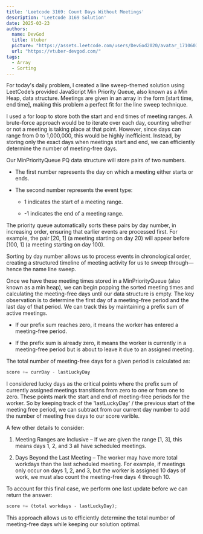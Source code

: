 ```yaml
---
title: 'Leetcode 3169: Count Days Without Meetings'
description: 'Leetcode 3169 Solution'
date: 2025-03-23
authors:
  name: DevGod
  title: Vtuber
  picture: "https://assets.leetcode.com/users/DevGod2020/avatar_1710603076.png"
  url: "https://vtuber-devgod.com/"
tags:
  - Array
  - Sorting
---
```


For today's daily problem, I created a line sweep-themed solution using LeetCode’s provided JavaScript Min Priority Queue, also known as a Min Heap, data structure. Meetings are given in an array in the form [start time, end time], making this problem a perfect fit for the line sweep technique.

I used a for loop to store both the start and end times of meeting ranges. A brute-force approach would be to iterate over each day, counting whether or not a meeting is taking place at that point. However, since days can range from 0 to 1,000,000, this would be highly inefficient. Instead, by storing only the exact days when meetings start and end, we can efficiently determine the number of meeting-free days.

Our MinPriorityQueue PQ data structure will store pairs of two numbers.
* The first number represents the day on which a meeting either starts or ends.

* The second number represents the event type:

    * 1 indicates the start of a meeting range.

    * -1 indicates the end of a meeting range.

The priority queue automatically sorts these pairs by day number, in increasing order, ensuring that earlier events are processed first. For example, the pair [20, 1] (a meeting starting on day 20) will appear before [100, 1] (a meeting starting on day 100).

Sorting by day number allows us to process events in chronological order, creating a structured timeline of meeting activity for us to sweep through—hence the name line sweep.

Once we have these meeting times stored in a MinPriorityQueue (also known as a min heap), we can begin popping the sorted meeting times and calculating the meeting-free days until our data structure is empty. The key observation is to determine the first day of a meeting-free period and the last day of that period. We can track this by maintaining a prefix sum of active meetings.

* If our prefix sum reaches zero, it means the worker has entered a meeting-free period.

* If the prefix sum is already zero, it means the worker is currently in a meeting-free period but is about to leave it due to an assigned meeting.

The total number of meeting-free days for a given period is calculated as:

```js
score += currDay - lastLuckyDay
```

I considered lucky days as the critical points where the prefix sum of currently assigned meetings transitions from zero to one or from one to zero. These points mark the start and end of meeting-free periods for the worker. So by keeping track of the 'lastLuckyDay' / the previous start of the meeting free period, we can subtract from our current day number to add the number of meeting free days to our score varible.

A few other details to consider:

1. Meeting Ranges are Inclusive – If we are given the range [1, 3], this means days 1, 2, and 3 all have scheduled meetings.

2. Days Beyond the Last Meeting – The worker may have more total workdays than the last scheduled meeting. For example, if meetings only occur on days 1, 2, and 3, but the worker is assigned 10 days of work, we must also count the meeting-free days 4 through 10.

To account for this final case, we perform one last update before we can return the answer:

```js
score += (total workdays - lastLuckyDay);
```

This approach allows us to efficiently determine the total number of meeting-free days while keeping our solution optimal.
